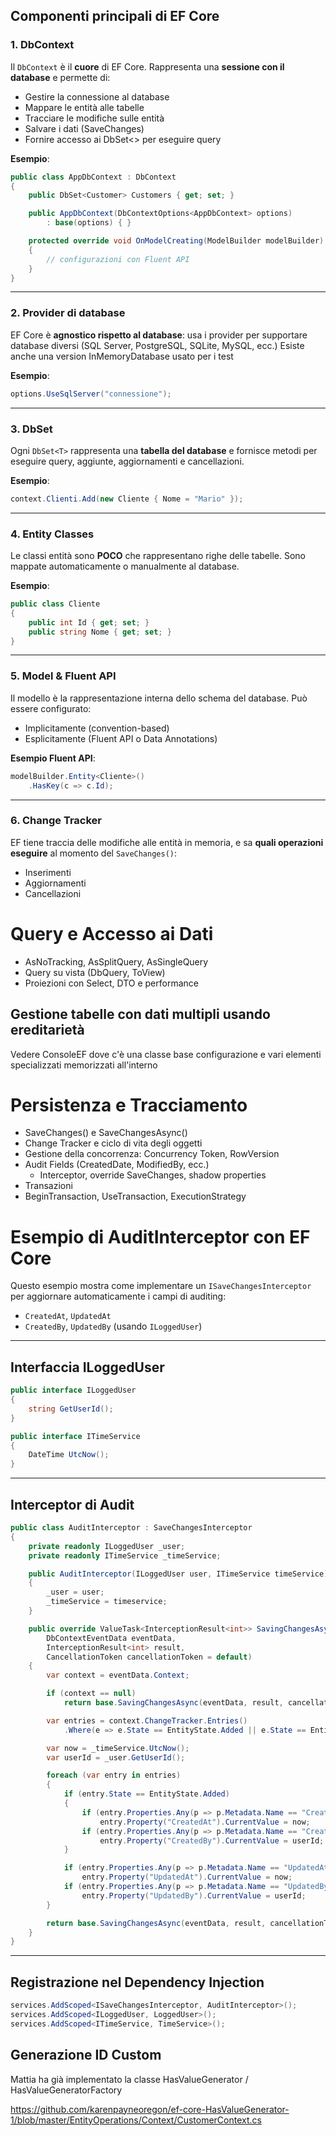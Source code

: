 ## Componenti principali di EF Core

### 1. **DbContext**

Il `DbContext` è il **cuore** di EF Core. Rappresenta una **sessione con il database** e permette di:

- Gestire la connessione al database
- Mappare le entità alle tabelle
- Tracciare le modifiche sulle entità
- Salvare i dati (SaveChanges)
- Fornire accesso ai DbSet<> per eseguire query

**Esempio**:

```csharp
public class AppDbContext : DbContext
{
    public DbSet<Customer> Customers { get; set; }

    public AppDbContext(DbContextOptions<AppDbContext> options)
        : base(options) { }

    protected override void OnModelCreating(ModelBuilder modelBuilder)
    {
        // configurazioni con Fluent API
    }
}
```

---

### 2. **Provider di database**

EF Core è **agnostico rispetto al database**: usa i provider per supportare database diversi (SQL Server, PostgreSQL, SQLite, MySQL, ecc.)
Esiste anche una version InMemoryDatabase usato per i test

**Esempio**:

```csharp
options.UseSqlServer("connessione");
```

---

### 3. **DbSet<T>**

Ogni `DbSet<T>` rappresenta una **tabella del database** e fornisce metodi per eseguire query, aggiunte, aggiornamenti e cancellazioni.

**Esempio**:

```csharp
context.Clienti.Add(new Cliente { Nome = "Mario" });
```

---

### 4. **Entity Classes**

Le classi entità sono **POCO** che rappresentano righe delle tabelle. Sono mappate automaticamente o manualmente al database.

**Esempio**:

```csharp
public class Cliente
{
    public int Id { get; set; }
    public string Nome { get; set; }
}
```

---

### 5. **Model & Fluent API**

Il modello è la rappresentazione interna dello schema del database. Può essere configurato:

- Implicitamente (convention-based)
- Esplicitamente (Fluent API o Data Annotations)

**Esempio Fluent API**:

```csharp
modelBuilder.Entity<Cliente>()
    .HasKey(c => c.Id);
```

---

### 6. **Change Tracker**

EF tiene traccia delle modifiche alle entità in memoria, e sa **quali operazioni eseguire** al momento del `SaveChanges()`:

- Inserimenti
- Aggiornamenti
- Cancellazioni

# Query e Accesso ai Dati

- AsNoTracking, AsSplitQuery, AsSingleQuery
- Query su vista (DbQuery, ToView)
- Proiezioni con Select, DTO e performance

## Gestione tabelle con dati multipli usando ereditarietà

Vedere ConsoleEF dove c'è una classe base configurazione e vari elementi specializzati memorizzati all'interno

# Persistenza e Tracciamento

- SaveChanges() e SaveChangesAsync()
- Change Tracker e ciclo di vita degli oggetti
- Gestione della concorrenza: Concurrency Token, RowVersion
- Audit Fields (CreatedDate, ModifiedBy, ecc.)
  - Interceptor, override SaveChanges, shadow properties
- Transazioni
- BeginTransaction, UseTransaction, ExecutionStrategy

# Esempio di AuditInterceptor con EF Core

Questo esempio mostra come implementare un `ISaveChangesInterceptor` per aggiornare automaticamente i campi di auditing:

- `CreatedAt`, `UpdatedAt`
- `CreatedBy`, `UpdatedBy` (usando `ILoggedUser`)

---

## Interfaccia ILoggedUser

```csharp
public interface ILoggedUser
{
    string GetUserId();
}

public interface ITimeService
{
    DateTime UtcNow();
}
```

---

## Interceptor di Audit

```csharp
public class AuditInterceptor : SaveChangesInterceptor
{
    private readonly ILoggedUser _user;
    private readonly ITimeService _timeService;

    public AuditInterceptor(ILoggedUser user, ITimeService timeService)
    {
        _user = user;
        _timeService = timeservice;
    }

    public override ValueTask<InterceptionResult<int>> SavingChangesAsync(
        DbContextEventData eventData,
        InterceptionResult<int> result,
        CancellationToken cancellationToken = default)
    {
        var context = eventData.Context;

        if (context == null)
            return base.SavingChangesAsync(eventData, result, cancellationToken);

        var entries = context.ChangeTracker.Entries()
            .Where(e => e.State == EntityState.Added || e.State == EntityState.Modified);

        var now = _timeService.UtcNow();
        var userId = _user.GetUserId();

        foreach (var entry in entries)
        {
            if (entry.State == EntityState.Added)
            {
                if (entry.Properties.Any(p => p.Metadata.Name == "CreatedAt"))
                    entry.Property("CreatedAt").CurrentValue = now;
                if (entry.Properties.Any(p => p.Metadata.Name == "CreatedBy"))
                    entry.Property("CreatedBy").CurrentValue = userId;
            }

            if (entry.Properties.Any(p => p.Metadata.Name == "UpdatedAt"))
                entry.Property("UpdatedAt").CurrentValue = now;
            if (entry.Properties.Any(p => p.Metadata.Name == "UpdatedBy"))
                entry.Property("UpdatedBy").CurrentValue = userId;
        }

        return base.SavingChangesAsync(eventData, result, cancellationToken);
    }
}
```

---

## Registrazione nel Dependency Injection

```csharp
services.AddScoped<ISaveChangesInterceptor, AuditInterceptor>();
services.AddScoped<ILoggedUser, LoggedUser>();
services.AddScoped<ITimeService, TimeService>();
```

## Generazione ID Custom

Mattia ha già implementato la classe
HasValueGenerator / HasValueGeneratorFactory

<https://github.com/karenpayneoregon/ef-core-HasValueGenerator-1/blob/master/EntityOperations/Context/CustomerContext.cs>
